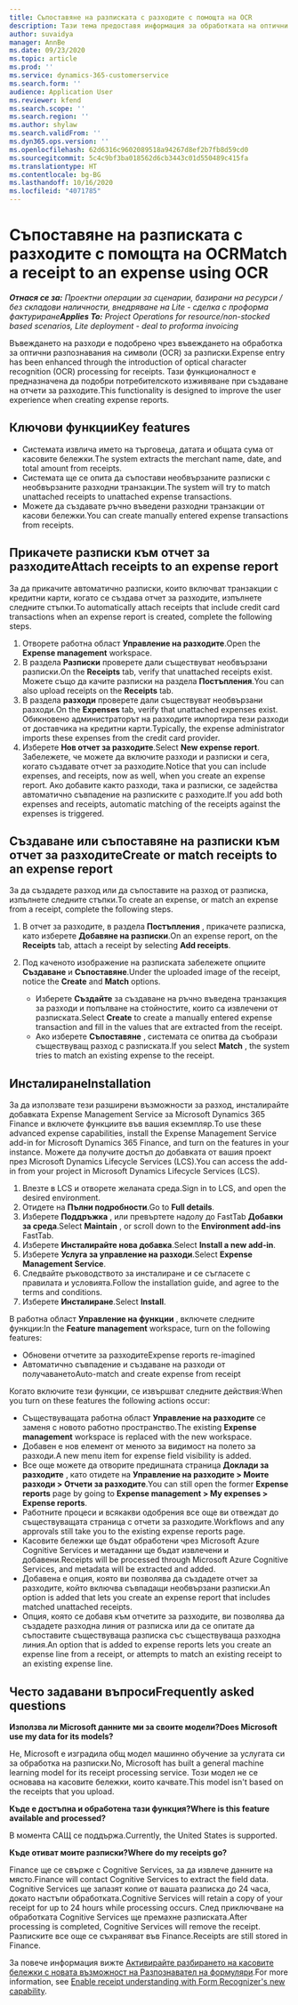 ```yaml
---
title: Съпоставяне на разписката с разходите с помощта на OCR
description: Тази тема предоставя информация за обработката на оптични разпознавания на символи (OCR) за разписки.
author: suvaidya
manager: AnnBe
ms.date: 09/23/2020
ms.topic: article
ms.prod: ''
ms.service: dynamics-365-customerservice
ms.search.form: ''
audience: Application User
ms.reviewer: kfend
ms.search.scope: ''
ms.search.region: ''
ms.author: shylaw
ms.search.validFrom: ''
ms.dyn365.ops.version: ''
ms.openlocfilehash: 62d6316c9602089518a94267d8ef2b7fb8d59cd0
ms.sourcegitcommit: 5c4c9bf3ba018562d6cb3443c01d550489c415fa
ms.translationtype: HT
ms.contentlocale: bg-BG
ms.lasthandoff: 10/16/2020
ms.locfileid: "4071785"
---
```

# <a name="match-a-receipt-to-an-expense-using-ocr"></a><span data-ttu-id="d72b6-103">Съпоставяне на разписката с разходите с помощта на OCR</span><span class="sxs-lookup"><span data-stu-id="d72b6-103">Match a receipt to an expense using OCR</span></span>

<span data-ttu-id="d72b6-104">_**Отнася се за:** Проектни операции за сценарии, базирани на ресурси / без складови наличности, внедряване на Lite - сделка с проформа фактуриране_</span><span class="sxs-lookup"><span data-stu-id="d72b6-104">_**Applies To:** Project Operations for resource/non-stocked based scenarios, Lite deployment - deal to proforma invoicing_</span></span>

<span data-ttu-id="d72b6-105">Въвеждането на разходи е подобрено чрез въвеждането на обработка за оптични разпознавания на символи (OCR) за разписки.</span><span class="sxs-lookup"><span data-stu-id="d72b6-105">Expense entry has been enhanced through the introduction of optical character recognition (OCR) processing for receipts.</span></span> <span data-ttu-id="d72b6-106">Тази функционалност е предназначена да подобри потребителското изживяване при създаване на отчети за разходите.</span><span class="sxs-lookup"><span data-stu-id="d72b6-106">This functionality is designed to improve the user experience when creating expense reports.</span></span>

## <a name="key-features"></a><span data-ttu-id="d72b6-107">Ключови функции</span><span class="sxs-lookup"><span data-stu-id="d72b6-107">Key features</span></span>

- <span data-ttu-id="d72b6-108">Системата извлича името на търговеца, датата и общата сума от касовите бележки.</span><span class="sxs-lookup"><span data-stu-id="d72b6-108">The system extracts the merchant name, date, and total amount from receipts.</span></span>
- <span data-ttu-id="d72b6-109">Системата ще се опита да съпостави необвързаните разписки с необвързаните разходни транзакции.</span><span class="sxs-lookup"><span data-stu-id="d72b6-109">The system will try to match unattached receipts to unattached expense transactions.</span></span>
- <span data-ttu-id="d72b6-110">Можете да създавате ръчно въведени разходни транзакции от касови бележки.</span><span class="sxs-lookup"><span data-stu-id="d72b6-110">You can create manually entered expense transactions from receipts.</span></span>

## <a name="attach-receipts-to-an-expense-report"></a><span data-ttu-id="d72b6-111">Прикачете разписки към отчет за разходите</span><span class="sxs-lookup"><span data-stu-id="d72b6-111">Attach receipts to an expense report</span></span>

<span data-ttu-id="d72b6-112">За да прикачите автоматично разписки, които включват транзакции с кредитни карти, когато се създава отчет за разходите, изпълнете следните стъпки.</span><span class="sxs-lookup"><span data-stu-id="d72b6-112">To automatically attach receipts that include credit card transactions when an expense report is created, complete the following steps.</span></span>

  1. <span data-ttu-id="d72b6-113">Отворете работна област **Управление на разходите**.</span><span class="sxs-lookup"><span data-stu-id="d72b6-113">Open the **Expense management** workspace.</span></span>
  2. <span data-ttu-id="d72b6-114">В раздела **Разписки** проверете дали съществуват необвързани разписки.</span><span class="sxs-lookup"><span data-stu-id="d72b6-114">On the **Receipts** tab, verify that unattached receipts exist.</span></span> <span data-ttu-id="d72b6-115">Можете също да качите разписки на раздела **Постъпления**.</span><span class="sxs-lookup"><span data-stu-id="d72b6-115">You can also upload receipts on the **Receipts** tab.</span></span>
  3. <span data-ttu-id="d72b6-116">В раздела **разходи** проверете дали съществуват необвързани разходи.</span><span class="sxs-lookup"><span data-stu-id="d72b6-116">On the **Expenses** tab, verify that unattached expenses exist.</span></span> <span data-ttu-id="d72b6-117">Обикновено администраторът на разходите импортира тези разходи от доставчика на кредитни карти.</span><span class="sxs-lookup"><span data-stu-id="d72b6-117">Typically, the expense administrator imports these expenses from the credit card provider.</span></span>
  4. <span data-ttu-id="d72b6-118">Изберете **Нов отчет за разходите**.</span><span class="sxs-lookup"><span data-stu-id="d72b6-118">Select **New expense report**.</span></span> <span data-ttu-id="d72b6-119">Забележете, че можете да включите разходи и разписки и сега, когато създавате отчет за разходите.</span><span class="sxs-lookup"><span data-stu-id="d72b6-119">Notice that you can include expenses, and receipts, now as well, when you create an expense report.</span></span> <span data-ttu-id="d72b6-120">Ако добавите както разходи, така и разписки, се задейства автоматично съвпадение на разписките с разходите.</span><span class="sxs-lookup"><span data-stu-id="d72b6-120">If you add both expenses and receipts, automatic matching of the receipts against the expenses is triggered.</span></span>

## <a name="create-or-match-receipts-to-an-expense-report"></a><span data-ttu-id="d72b6-121">Създаване или съпоставяне на разписки към отчет за разходите</span><span class="sxs-lookup"><span data-stu-id="d72b6-121">Create or match receipts to an expense report</span></span>
<span data-ttu-id="d72b6-122">За да създадете разход или да съпоставите на разход от разписка, изпълнете следните стъпки.</span><span class="sxs-lookup"><span data-stu-id="d72b6-122">To create an expense, or match an expense from a receipt, complete the following steps.</span></span>

  1. <span data-ttu-id="d72b6-123">В отчет за разходите, в раздела **Постъпления** , прикачете разписка, като изберете **Добавяне на разписки**.</span><span class="sxs-lookup"><span data-stu-id="d72b6-123">On an expense report, on the **Receipts** tab, attach a receipt by selecting **Add receipts**.</span></span>
  2. <span data-ttu-id="d72b6-124">Под каченото изображение на разписката забележете опциите **Създаване** и **Съпоставяне**.</span><span class="sxs-lookup"><span data-stu-id="d72b6-124">Under the uploaded image of the receipt, notice the **Create** and **Match** options.</span></span>

      - <span data-ttu-id="d72b6-125">Изберете **Създайте** за създаване на ръчно въведена транзакция за разходи и попълване на стойностите, които са извлечени от разписката.</span><span class="sxs-lookup"><span data-stu-id="d72b6-125">Select **Create** to create a manually entered expense transaction and fill in the values that are extracted from the receipt.</span></span>
      - <span data-ttu-id="d72b6-126">Ако изберете **Съпоставяне** , системата се опитва да съобрази съществуващ разход с разписката.</span><span class="sxs-lookup"><span data-stu-id="d72b6-126">If you select **Match** , the system tries to match an existing expense to the receipt.</span></span>

## <a name="installation"></a><span data-ttu-id="d72b6-127">Инсталиране</span><span class="sxs-lookup"><span data-stu-id="d72b6-127">Installation</span></span>

<span data-ttu-id="d72b6-128">За да използвате тези разширени възможности за разход, инсталирайте добавката Expense Management Service за Microsoft Dynamics 365 Finance и включете функциите във вашия екземпляр.</span><span class="sxs-lookup"><span data-stu-id="d72b6-128">To use these advanced expense capabilities, install the Expense Management Service add-in for Microsoft Dynamics 365 Finance, and turn on the features in your instance.</span></span> <span data-ttu-id="d72b6-129">Можете да получите достъп до добавката от вашия проект през Microsoft Dynamics Lifecycle Services (LCS).</span><span class="sxs-lookup"><span data-stu-id="d72b6-129">You can access the add-in from your project in Microsoft Dynamics Lifecycle Services (LCS).</span></span>

1. <span data-ttu-id="d72b6-130">Влезте в LCS и отворете желаната среда.</span><span class="sxs-lookup"><span data-stu-id="d72b6-130">Sign in to LCS, and open the desired environment.</span></span>
2. <span data-ttu-id="d72b6-131">Отидете на **Пълни подробности**.</span><span class="sxs-lookup"><span data-stu-id="d72b6-131">Go to **Full details**.</span></span>
3. <span data-ttu-id="d72b6-132">Изберете **Поддръжка** , или превъртете надолу до FastTab **Добавки за среда**.</span><span class="sxs-lookup"><span data-stu-id="d72b6-132">Select **Maintain** , or scroll down to the **Environment add-ins** FastTab.</span></span>
4. <span data-ttu-id="d72b6-133">Изберете **Инсталирайте нова добавка**.</span><span class="sxs-lookup"><span data-stu-id="d72b6-133">Select **Install a new add-in**.</span></span>
5. <span data-ttu-id="d72b6-134">Изберете **Услуга за управление на разходи**.</span><span class="sxs-lookup"><span data-stu-id="d72b6-134">Select **Expense Management Service**.</span></span>
6. <span data-ttu-id="d72b6-135">Следвайте ръководството за инсталиране и се съгласете с правилата и условията.</span><span class="sxs-lookup"><span data-stu-id="d72b6-135">Follow the installation guide, and agree to the terms and conditions.</span></span>
7. <span data-ttu-id="d72b6-136">Изберете **Инсталиране**.</span><span class="sxs-lookup"><span data-stu-id="d72b6-136">Select **Install**.</span></span>

<span data-ttu-id="d72b6-137">В работна област **Управление на функции** , включете следните функции:</span><span class="sxs-lookup"><span data-stu-id="d72b6-137">In the **Feature management** workspace, turn on the following features:</span></span>

- <span data-ttu-id="d72b6-138">Обновени отчетите за разходите</span><span class="sxs-lookup"><span data-stu-id="d72b6-138">Expense reports re-imagined</span></span>
- <span data-ttu-id="d72b6-139">Автоматично съвпадение и създаване на разходи от получаването</span><span class="sxs-lookup"><span data-stu-id="d72b6-139">Auto-match and create expense from receipt</span></span>

<span data-ttu-id="d72b6-140">Когато включите тези функции, се извършват следните действия:</span><span class="sxs-lookup"><span data-stu-id="d72b6-140">When you turn on these features the following actions occur:</span></span>

- <span data-ttu-id="d72b6-141">Съществуващата работна област **Управление на разходите** се заменя с новото работно пространство.</span><span class="sxs-lookup"><span data-stu-id="d72b6-141">The existing **Expense management** workspace is replaced with the new workspace.</span></span>
- <span data-ttu-id="d72b6-142">Добавен е нов елемент от менюто за видимост на полето за разходи.</span><span class="sxs-lookup"><span data-stu-id="d72b6-142">A new menu item for expense field visibility is added.</span></span>
- <span data-ttu-id="d72b6-143">Все още можете да отворите предишната страница **Доклади за разходите** , като отидете на **Управление на разходите > Моите разходи > Отчети за разходите**.</span><span class="sxs-lookup"><span data-stu-id="d72b6-143">You can still open the former **Expense reports** page by going to **Expense management > My expenses > Expense reports**.</span></span>
- <span data-ttu-id="d72b6-144">Работните процеси и всякакви одобрения все още ви отвеждат до съществуващата страница с отчети за разходите.</span><span class="sxs-lookup"><span data-stu-id="d72b6-144">Workflows and any approvals still take you to the existing expense reports page.</span></span>
- <span data-ttu-id="d72b6-145">Касовите бележки ще бъдат обработени чрез Microsoft Azure Cognitive Services и метаданни ще бъдат извлечени и добавени.</span><span class="sxs-lookup"><span data-stu-id="d72b6-145">Receipts will be processed through Microsoft Azure Cognitive Services, and metadata will be extracted and added.</span></span>
- <span data-ttu-id="d72b6-146">Добавена е опция, която ви позволява да създадете отчет за разходите, който включва съвпадащи необвързани разписки.</span><span class="sxs-lookup"><span data-stu-id="d72b6-146">An option is added that lets you create an expense report that includes matched unattached receipts.</span></span>
- <span data-ttu-id="d72b6-147">Опция, която се добавя към отчетите за разходите, ви позволява да създадете разходна линия от разписка или да се опитате да съпоставите съществуваща разписка със съществуваща разходна линия.</span><span class="sxs-lookup"><span data-stu-id="d72b6-147">An option that is added to expense reports lets you create an expense line from a receipt, or attempts to match an existing receipt to an existing expense line.</span></span>

## <a name="frequently-asked-questions"></a><span data-ttu-id="d72b6-148">Често задавани въпроси</span><span class="sxs-lookup"><span data-stu-id="d72b6-148">Frequently asked questions</span></span>

<span data-ttu-id="d72b6-149">**Използва ли Microsoft данните ми за своите модели?**</span><span class="sxs-lookup"><span data-stu-id="d72b6-149">**Does Microsoft use my data for its models?**</span></span>

<span data-ttu-id="d72b6-150">Не, Microsoft е изградила общ модел машинно обучение за услугата си за обработка на разписки.</span><span class="sxs-lookup"><span data-stu-id="d72b6-150">No, Microsoft has built a general machine learning model for its receipt processing service.</span></span> <span data-ttu-id="d72b6-151">Този модел не се основава на касовите бележки, които качвате.</span><span class="sxs-lookup"><span data-stu-id="d72b6-151">This model isn't based on the receipts that you upload.</span></span>

<span data-ttu-id="d72b6-152">**Къде е достъпна и обработена тази функция?**</span><span class="sxs-lookup"><span data-stu-id="d72b6-152">**Where is this feature available and processed?**</span></span>

<span data-ttu-id="d72b6-153">В момента САЩ се поддържа.</span><span class="sxs-lookup"><span data-stu-id="d72b6-153">Currently, the United States is supported.</span></span>

<span data-ttu-id="d72b6-154">**Къде отиват моите разписки?**</span><span class="sxs-lookup"><span data-stu-id="d72b6-154">**Where do my receipts go?**</span></span>

<span data-ttu-id="d72b6-155">Finance ще се свърже с Cognitive Services, за да извлече данните на място.</span><span class="sxs-lookup"><span data-stu-id="d72b6-155">Finance will contact Cognitive Services to extract the field data.</span></span> <span data-ttu-id="d72b6-156">Cognitive Services ще запазят копие от вашата разписка до 24 часа, докато настъпи обработката.</span><span class="sxs-lookup"><span data-stu-id="d72b6-156">Cognitive Services will retain a copy of your receipt for up to 24 hours while processing occurs.</span></span> <span data-ttu-id="d72b6-157">След приключване на обработката Cognitive Services ще премахне разписката.</span><span class="sxs-lookup"><span data-stu-id="d72b6-157">After processing is completed, Cognitive Services will remove the receipt.</span></span> <span data-ttu-id="d72b6-158">Разписките все още се съхраняват във Finance.</span><span class="sxs-lookup"><span data-stu-id="d72b6-158">Receipts are still stored in Finance.</span></span>

<span data-ttu-id="d72b6-159">За повече информация вижте [Активирайте разбирането на касовите бележки с новата възможност на Разпознавател на формуляри](https://azure.microsoft.com/blog/enable-receipt-understanding-with-form-recognizer-s-new-capability/).</span><span class="sxs-lookup"><span data-stu-id="d72b6-159">For more information, see [Enable receipt understanding with Form Recognizer's new capability](https://azure.microsoft.com/blog/enable-receipt-understanding-with-form-recognizer-s-new-capability/).</span></span>
